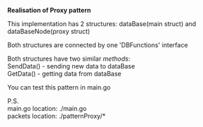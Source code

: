 <b>Realisation of Proxy pattern</b>

This implementation has 2 structures: dataBase(main struct) and dataBaseNode(proxy struct)

Both structures are connected by one 'DBFunctions' interface

Both structures have two similar <i>methods</i>:<br>
SendData() - sending new data to dataBase<br>
GetData() - getting data from dataBase

You can test this pattern in main.go

P.S.<br>
main.go location: ./main.go<br>
packets location: ./patternProxy/* 
